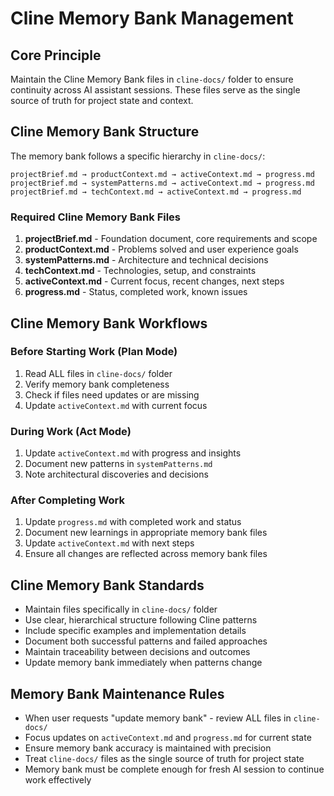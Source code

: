 # Cline Memory Bank Management

## Core Principle

Maintain the Cline Memory Bank files in `cline-docs/` folder to ensure continuity across AI assistant sessions. These files serve as the single source of truth for project state and context.

## Cline Memory Bank Structure

The memory bank follows a specific hierarchy in `cline-docs/`:

```
projectBrief.md → productContext.md → activeContext.md → progress.md
projectBrief.md → systemPatterns.md → activeContext.md → progress.md
projectBrief.md → techContext.md → activeContext.md → progress.md
```

### Required Cline Memory Bank Files

1. **projectBrief.md** - Foundation document, core requirements and scope
2. **productContext.md** - Problems solved and user experience goals
3. **systemPatterns.md** - Architecture and technical decisions
4. **techContext.md** - Technologies, setup, and constraints
5. **activeContext.md** - Current focus, recent changes, next steps
6. **progress.md** - Status, completed work, known issues

## Cline Memory Bank Workflows

### Before Starting Work (Plan Mode)

1. Read ALL files in `cline-docs/` folder
2. Verify memory bank completeness
3. Check if files need updates or are missing
4. Update `activeContext.md` with current focus

### During Work (Act Mode)

1. Update `activeContext.md` with progress and insights
2. Document new patterns in `systemPatterns.md`
3. Note architectural discoveries and decisions

### After Completing Work

1. Update `progress.md` with completed work and status
2. Document new learnings in appropriate memory bank files
3. Update `activeContext.md` with next steps
4. Ensure all changes are reflected across memory bank files

## Cline Memory Bank Standards

- Maintain files specifically in `cline-docs/` folder
- Use clear, hierarchical structure following Cline patterns
- Include specific examples and implementation details
- Document both successful patterns and failed approaches
- Maintain traceability between decisions and outcomes
- Update memory bank immediately when patterns change

## Memory Bank Maintenance Rules

- When user requests "update memory bank" - review ALL files in `cline-docs/`
- Focus updates on `activeContext.md` and `progress.md` for current state
- Ensure memory bank accuracy is maintained with precision
- Treat `cline-docs/` files as the single source of truth for project state
- Memory bank must be complete enough for fresh AI session to continue work effectively
